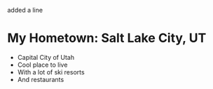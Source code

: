 added a line
# My Hometown: Salt Lake City, UT

- Capital City of Utah
- Cool place to live
- With a lot of ski resorts
- And restaurants
